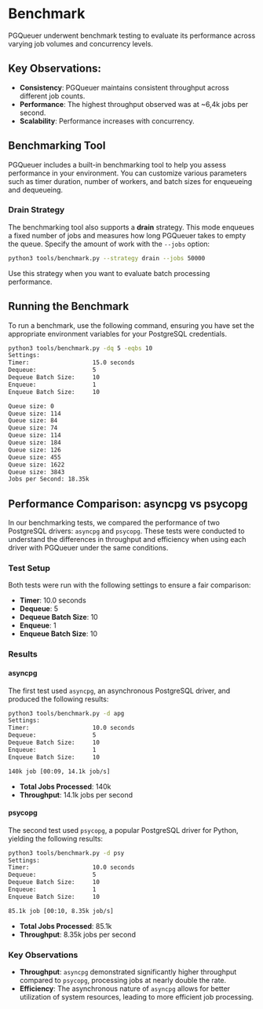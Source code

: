 # Benchmark

PGQueuer underwent benchmark testing to evaluate its performance across varying job volumes and concurrency levels.

## Key Observations:
- **Consistency**: PGQueuer maintains consistent throughput across different job counts.
- **Performance**: The highest throughput observed was at ~6,4k jobs per second.
- **Scalability**: Performance increases with concurrency.

## Benchmarking Tool

PGQueuer includes a built-in benchmarking tool to help you assess performance in your environment. You can customize various parameters such as timer duration, number of workers, and batch sizes for enqueueing and dequeueing.

### Drain Strategy

The benchmarking tool also supports a **drain** strategy. This mode enqueues a fixed
number of jobs and measures how long PGQueuer takes to empty the queue. Specify
the amount of work with the ``--jobs`` option:

```bash
python3 tools/benchmark.py --strategy drain --jobs 50000
```

Use this strategy when you want to evaluate batch processing performance.

## Running the Benchmark

To run a benchmark, use the following command, ensuring you have set the appropriate environment variables for your PostgreSQL credentials.

```bash
python3 tools/benchmark.py -dq 5 -eqbs 10
Settings:
Timer:                  15.0 seconds
Dequeue:                5
Dequeue Batch Size:     10
Enqueue:                1
Enqueue Batch Size:     10

Queue size: 0
Queue size: 114
Queue size: 84
Queue size: 74
Queue size: 114
Queue size: 184
Queue size: 126
Queue size: 455
Queue size: 1622
Queue size: 3843
Jobs per Second: 18.35k
```

## Performance Comparison: asyncpg vs psycopg

In our benchmarking tests, we compared the performance of two PostgreSQL drivers: `asyncpg` and `psycopg`. These tests were conducted to understand the differences in throughput and efficiency when using each driver with PGQueuer under the same conditions.

### Test Setup

Both tests were run with the following settings to ensure a fair comparison:
- **Timer**: 10.0 seconds
- **Dequeue**: 5
- **Dequeue Batch Size**: 10
- **Enqueue**: 1
- **Enqueue Batch Size**: 10

### Results

#### asyncpg

The first test used `asyncpg`, an asynchronous PostgreSQL driver, and produced the following results:

```bash
python3 tools/benchmark.py -d apg
Settings:
Timer:                  10.0 seconds
Dequeue:                5
Dequeue Batch Size:     10
Enqueue:                1
Enqueue Batch Size:     10

140k job [00:09, 14.1k job/s]
```

- **Total Jobs Processed**: 140k
- **Throughput**: 14.1k jobs per second

#### psycopg

The second test used `psycopg`, a popular PostgreSQL driver for Python, yielding the following results:

```bash
python3 tools/benchmark.py -d psy
Settings:
Timer:                  10.0 seconds
Dequeue:                5
Dequeue Batch Size:     10
Enqueue:                1
Enqueue Batch Size:     10

85.1k job [00:10, 8.35k job/s]
```

- **Total Jobs Processed**: 85.1k
- **Throughput**: 8.35k jobs per second

### Key Observations

- **Throughput**: `asyncpg` demonstrated significantly higher throughput compared to `psycopg`, processing jobs at nearly double the rate.
- **Efficiency**: The asynchronous nature of `asyncpg` allows for better utilization of system resources, leading to more efficient job processing.
